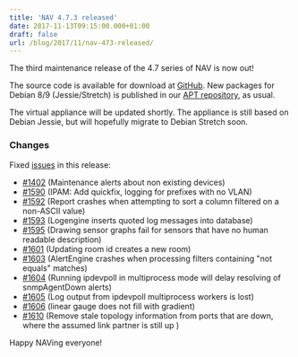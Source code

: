 ```yaml
---
title: 'NAV 4.7.3 released'
date: 2017-11-13T09:15:00.000+01:00
draft: false
url: /blog/2017/11/nav-473-released/
---
```


The third maintenance release of the 4.7 series of NAV is now out!

The source code is available for download at [GitHub](https://github.com/UNINETT/nav/releases). New packages for Debian 8/9 (Jessie/Stretch) is published in our [APT repository](https://nav.uninett.no/install-instructions/#debian), as usual.

The virtual appliance will be updated shortly. The appliance is still based on Debian Jessie, but will hopefully migrate to Debian Stretch soon.

### Changes

Fixed [issues](https://github.com/UNINETT/nav/issues) in this release:

*   [#1402](https://github.com/UNINETT/nav/issues/1402/) (Maintenance alerts about non existing devices)
*   [#1590](https://github.com/UNINETT/nav/issues/1590/) (IPAM: Add quickfix, logging for prefixes with no VLAN)
*   [#1592](https://github.com/UNINETT/nav/issues/1592/) (Report crashes when attempting to sort a column filtered on a non-ASCII value)
*   [#1593](https://github.com/UNINETT/nav/issues/1593/) (Logengine inserts quoted log messages into database)
*   [#1595](https://github.com/UNINETT/nav/issues/1595/) (Drawing sensor graphs fail for sensors that have no human readable description)
*   [#1601](https://github.com/UNINETT/nav/issues/1601/) (Updating room id creates a new room)
*   [#1603](https://github.com/UNINETT/nav/issues/1603/) (AlertEngine crashes when processing filters containing "not equals" matches)
*   [#1604](https://github.com/UNINETT/nav/issues/1604/) (Running ipdevpoll in multiprocess mode will delay resolving of snmpAgentDown alerts)
*   [#1605](https://github.com/UNINETT/nav/issues/1605/) (Log output from ipdevpoll multiprocess workers is lost)
*   [#1606](https://github.com/UNINETT/nav/issues/1606/) (linear gauge does not fill with gradient)
*   [#1610](https://github.com/UNINETT/nav/issues/1610/) (Remove stale topology information from ports that are down, where the assumed link partner is still up )

Happy NAVing everyone!